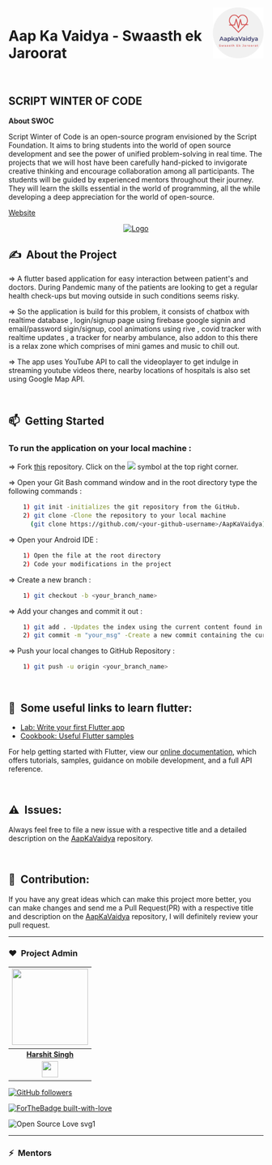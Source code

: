 <img src="assets/images/logo.png" align="right" alt="Image" height="100" width="100" />


# Aap Ka Vaidya - Swaasth ek Jaroorat

<br>

## SCRIPT WINTER OF CODE

****About SWOC****

Script Winter of Code is an open-source program envisioned by the Script Foundation. It aims to bring students into the world of open source development and see the power of unified problem-solving in real time. The projects that we will host have been carefully hand-picked to invigorate creative thinking and encourage collaboration among all participants.
The students will be guided by experienced mentors throughout their journey. They will learn the skills essential in the world of programming, all the while developing a deep appreciation for the world of open-source. 

[Website](https://swoc.tech/) 


<p align="center">
  <a href="https://swoc.tech/">
    <img src="https://avatars0.githubusercontent.com/u/63667500?s=200&v=4" alt="Logo">
  </a>
    
<br>

## ✍&nbsp;  About the Project

=> A flutter based application for easy interaction between patient's and doctors. During Pandemic many of the patients are looking to get a regular health check-ups but moving outside in such conditions seems risky.


=> So the application is build for this problem, it consists of chatbox with realtime database , login/signup page using firebase google signin and email/password sigin/signup, cool animations using rive , covid tracker with realtime updates , a tracker for nearby ambulance, also addon to this there is a relax zone which comprises of mini games and music to chill out.


=> The app uses YouTube API to call the videoplayer to get indulge in streaming youtube videos there, nearby locations of hospitals is also set using Google Map API.

<br>

## 📫&nbsp; Getting Started

### To run the application on your local machine :

=> Fork [this](https://github.com/Harshit564/AapKaVaidya) repository.
Click on the <a href="https://github.com/Harshit564/AapKaVaidya/"><img src="https://img.icons8.com/ios/24/000000/code-fork.png"></a> symbol at the top right corner.  

=> Open your Git Bash command window and in the root directory type the following commands :
```bash
    1) git init -initializes the git repository from the GitHub. 
    2) git clone -Clone the repository to your local machine
      (git clone https://github.com/<your-github-username>/AapKaVaidya)
```    
=> Open your Android IDE :
```bash
    1) Open the file at the root directory
    2) Code your modifications in the project
```
=> Create a new branch :
```bash
    1) git checkout -b <your_branch_name>
```
=> Add your changes and commit it out :
```bash
    1) git add . -Updates the index using the current content found in the working tree
    2) git commit -m "your_msg" -Create a new commit containing the current contents of the index with a message
```
=> Push your local changes to GitHub Repository :
```bash
    1) git push -u origin <your_branch_name>
```
<br>

## 🤖&nbsp; Some useful links to learn flutter:

- [Lab: Write your first Flutter app](https://flutter.dev/docs/get-started/codelab)
- [Cookbook: Useful Flutter samples](https://flutter.dev/docs/cookbook)

For help getting started with Flutter, view our
[online documentation](https://flutter.dev/docs), which offers tutorials,
samples, guidance on mobile development, and a full API reference.

<br>

## ⚠️&nbsp; Issues:

Always feel free to file a new issue with a respective title and a detailed description on the [AapKaVaidya](https://github.com/Harshit564/AapKaVaidya) repository.

<br>

## 🤝&nbsp; Contribution:
If you have any great ideas which can make this project more better, you can make changes and send me a Pull Request(PR) with a respective title and description on the [AapKaVaidya](https://github.com/Harshit564/AapKaVaidya) repository, I will definitely review your pull request.


---

### ❤️&nbsp; Project Admin

<a href="https://github.com/Harshit564"><img src="https://avatars1.githubusercontent.com/u/47476857?s=400&u=8b1d57f71964ea8821662524e171a16e4fcc5c79&v=4" width=150px height=150px /></a>                                                                                         |
| :------------------------------------------------------------------------------------------------------------------------------------------------------------------------------------------------------------------------------------------------------------------------------------------------------------------------------------------: |
|                                                                                                                                        **[Harshit Singh](https://www.linkedin.com/in/harshit-singh-lko//)**                                                                                                                                        |
|<a href="https://www.linkedin.com/in/harshit-singh-lko"><img src="https://mpng.subpng.com/20180324/vhe/kisspng-linkedin-computer-icons-logo-social-networking-ser-facebook-5ab6ebfe5f5397.2333748215219374063905.jpg" width="32px" height="32px"></a> |


[![GitHub followers](https://img.shields.io/github/followers/Harshit564?label=Follow&style=social)](https://github.com/Harshit564/)

[![ForTheBadge built-with-love](https://forthebadge.com/images/badges/built-with-love.svg)](https://GitHub.com/Harshit564/)

![Open Source Love svg1](https://badges.frapsoft.com/os/v1/open-source.svg?v=103)

---
### ⚡&nbsp; Mentors
